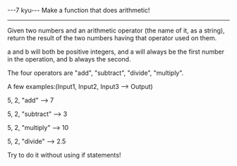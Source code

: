 ---7 kyu--- Make a function that does arithmetic!

------

Given two numbers and an arithmetic operator (the name of it, as a string), return the result of the two numbers having that operator used on them.

a and b will both be positive integers, and a will always be the first number in the operation, and b always the second.

The four operators are "add", "subtract", "divide", "multiply".

A few examples:(Input1, Input2, Input3 --> Output)

5, 2, "add"      --> 7

5, 2, "subtract" --> 3

5, 2, "multiply" --> 10

5, 2, "divide"   --> 2.5

Try to do it without using if statements!